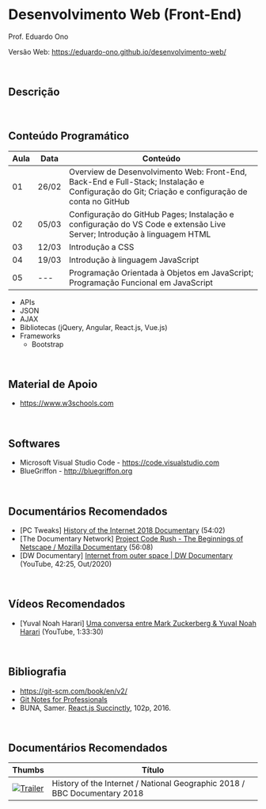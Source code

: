 # Desenvolvimento Web (Front-End)

Prof. Eduardo Ono

Versão Web: https://eduardo-ono.github.io/desenvolvimento-web/

<br>

## Descrição

<br>

## Conteúdo Programático

Aula | Data  | Conteúdo
---  | ---   | ---
 01  | 26/02 | Overview de Desenvolvimento Web: Front-End, Back-End e Full-Stack; Instalação e Configuração do Git; Criação e configuração de conta no GitHub
 02  | 05/03 | Configuração do GitHub Pages; Instalação e configuração do VS Code e extensão Live Server; Introdução à linguagem HTML
 03  | 12/03 | Introdução a CSS
 04  | 19/03 | Introdução à linguagem JavaScript
 05  | ---   | Programação Orientada à Objetos em JavaScript; Programação Funcional em JavaScript
* APIs
* JSON
* AJAX
* Bibliotecas (jQuery, Angular, React.js, Vue.js)
* Frameworks
    * Bootstrap

<br>

## Material de Apoio

- https://www.w3schools.com

<br>

## Softwares

* Microsoft Visual Studio Code - https://code.visualstudio.com
* BlueGriffon - http://bluegriffon.org

<br>

## Documentários Recomendados

* [PC Tweaks] [History of the Internet 2018 Documentary](https://www.youtube.com/watch?v=ILQeXZTOpkw) (54:02)
* [The Documentary Network] [Project Code Rush - The Beginnings of Netscape / Mozilla Documentary](https://www.youtube.com/watch?v=4Q7FTjhvZ7Y) (56:08)
* [DW Documentary] [Internet from outer space | DW Documentary](https://www.youtube.com/watch?v=IsqSwMsI_mc) (YouTube, 42:25, Out/2020)

<br>

## Vídeos Recomendados

* [Yuval Noah Harari] [Uma conversa entre Mark Zuckerberg & Yuval Noah Harari](https://www.youtube.com/watch?v=Boj9eD0Wug8) (YouTube, 1:33:30)

<br>

## Bibliografia

* https://git-scm.com/book/en/v2/
* [Git Notes for Professionals](https://goalkicker.com/GitBook/)
* BUNA, Samer. [React.js Succinctly](https://www.syncfusion.com/ebooks/reactjs_succinctly), 102p, 2016.

<br>

## Documentários Recomendados

Thumbs | Título
| --- | --- |
[![Trailer](https://img.youtube.com/vi/oNUl_9ZYA6w/default.jpg)](https://youtu.be/oNUl_9ZYA6w) | History of the Internet / National Geographic 2018 / BBC Documentary 2018

<br>
